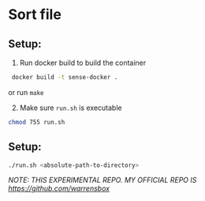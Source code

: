 # Sort file 
## Setup:
1. Run docker build to build the container 
```sh
 docker build -t sense-docker .
```
or run `make` 

2. Make sure `run.sh` is executable
```sh
chmod 755 run.sh
```

## Setup:
```sh
./run.sh <absolute-path-to-directory>
```

*NOTE: THIS EXPERIMENTAL REPO. MY OFFICIAL REPO IS https://github.com/warrensbox*
